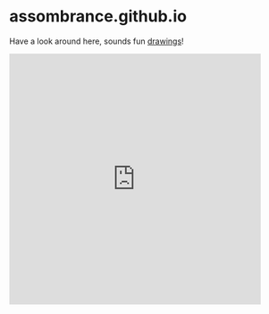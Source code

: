 # assombrance.github.io

Have a look around here, sounds fun [drawings](http://weavesilk.com/)!


<iframe src="https://www.google.com/maps/embed?pb=!1m18!1m12!1m3!1d2830.647167644523!2d-0.5988936841705808!3d44.808378784982736!2m3!1f0!2f0!3f0!3m2!1i1024!2i768!4f13.1!3m3!1m2!1s0xd55277933502067%3A0x1c82dc2e1bf1a2f!2sLaBRI!5e0!3m2!1sfr!2sfr!4v1479283761952" width="450" height="450" frameborder="0" style="border:0" allowfullscreen=""></iframe>
